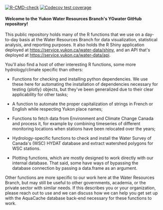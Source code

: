 <!-- badges: start -->
[![R-CMD-check](https://github.com/YukonWRB/YGwater/actions/workflows/R-CMD-check.yaml/badge.svg)](https://github.com/YukonWRB/YGwater/actions/workflows/R-CMD-check.yaml)
[![Codecov test coverage](https://codecov.io/gh/YukonWRB/YGwater/graph/badge.svg)](https://app.codecov.io/gh/YukonWRB/YGwater)
<!-- badges: end -->


#### Welcome to the Yukon Water Resources Branch's YGwater GitHub repository!

This public repository holds many of the R functions that we use on a day-to-day basis at the Water Resources Branch for data visualization, statistical analysis, and reporting purposes. It also holds the R Shiny application deployed at https://service.yukon.ca/water-data/shiny, and an API that's deployed at https://service.yukon.ca/water-data/api.

You'll also find a host of other interesting R functions, some more hydrology/climate specific than others:

-   Functions for checking and installing python dependencies. We use these here for automating the installation of dependencies necessary for testing {plotly} objects, but they've been generalized due to their clear applicability for other tasks;

-   A function to automate the proper capitalization of strings in French or English while respecting Yukon place names;

-   Functions to fetch data from Environment and Climate Change Canada and process it, for example by combining timeseries of different monitoring locations when stations have been relocated over the years;

-   Hydrology-specific functions to check and install the Water Survey of Canada's (WSC) HYDAT database and extract watershed polygons for WSC stations.

-   Plotting functions, which are mostly designed to work directly with our internal database. That said, some have ways of bypassing the database connection by passing a data.frame as an argument.

Other functions are more specific to our work here at the Water Resources Branch, but may still be useful to other governments, academia, or the private sector with similar needs. If this describes you or your organization, please reach out to use and we can discuss how we can help you get set up with the AquaCache database back-end necessary for these functions to work.
